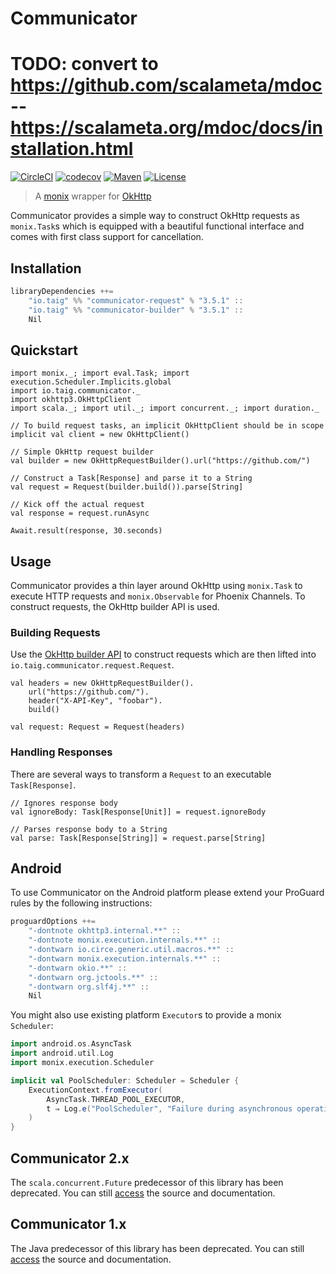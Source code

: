 # Communicator
# TODO: convert to https://github.com/scalameta/mdoc -- https://scalameta.org/mdoc/docs/installation.html

[![CircleCI](https://circleci.com/gh/Taig/communicator/tree/master.svg?style=shield)](https://circleci.com/gh/Taig/communicator/tree/master)
[![codecov](https://codecov.io/gh/Taig/communicator/branch/master/graph/badge.svg)](https://codecov.io/gh/Taig/communicator)
[![Maven](https://img.shields.io/maven-central/v/io.taig/communicator_2.12.svg)](https://search.maven.org/#search%7Cgav%7C1%7Cg%3A%22io.taig%22%20AND%20a%3A%22communicator_2.12%22)
[![License](https://img.shields.io/badge/license-MIT-blue.svg)](https://raw.githubusercontent.com/Taig/Communicator/master/LICENSE)

> A [monix][1] wrapper for [OkHttp][2]

Communicator provides a simple way to construct OkHttp requests as `monix.Task`s which is equipped with a beautiful functional interface and comes with first class support for cancellation.

## Installation

```scala
libraryDependencies ++=
    "io.taig" %% "communicator-request" % "3.5.1" ::
    "io.taig" %% "communicator-builder" % "3.5.1" ::
    Nil
```

## Quickstart

```tut:silent
import monix._; import eval.Task; import execution.Scheduler.Implicits.global
import io.taig.communicator._
import okhttp3.OkHttpClient
import scala._; import util._; import concurrent._; import duration._

// To build request tasks, an implicit OkHttpClient should be in scope
implicit val client = new OkHttpClient()

// Simple OkHttp request builder
val builder = new OkHttpRequestBuilder().url("https://github.com/")

// Construct a Task[Response] and parse it to a String
val request = Request(builder.build()).parse[String]

// Kick off the actual request
val response = request.runAsync
```

```tut:book
Await.result(response, 30.seconds)
```

## Usage

Communicator provides a thin layer around OkHttp using `monix.Task` to execute HTTP requests and `monix.Observable` for Phoenix Channels. To construct requests, the OkHttp builder API is used.

### Building Requests

Use the [OkHttp builder API][2] to construct requests which are then lifted into `io.taig.communicator.request.Request`.

```tut:silent
val headers = new OkHttpRequestBuilder().
    url("https://github.com/").
    header("X-API-Key", "foobar").
    build()

val request: Request = Request(headers)
```

### Handling Responses

There are several ways to transform a `Request` to an executable `Task[Response]`.

```tut:silent
// Ignores response body
val ignoreBody: Task[Response[Unit]] = request.ignoreBody

// Parses response body to a String
val parse: Task[Response[String]] = request.parse[String]
```

## Android

To use Communicator on the Android platform please extend your ProGuard rules by the following instructions:

```scala
proguardOptions ++=
    "-dontnote okhttp3.internal.**" ::
    "-dontnote monix.execution.internals.**" ::
    "-dontwarn io.circe.generic.util.macros.**" ::
    "-dontwarn monix.execution.internals.**" ::
    "-dontwarn okio.**" ::
    "-dontwarn org.jctools.**" ::
    "-dontwarn org.slf4j.**" ::
    Nil
```

You might also use existing platform `Executor`s to provide a monix `Scheduler`:

```scala
import android.os.AsyncTask
import android.util.Log
import monix.execution.Scheduler

implicit val PoolScheduler: Scheduler = Scheduler {
    ExecutionContext.fromExecutor(
        AsyncTask.THREAD_POOL_EXECUTOR,
        t ⇒ Log.e("PoolScheduler", "Failure during asynchronous operation", t)
    )
}
```

## Communicator 2.x

The `scala.concurrent.Future` predecessor of this library has been deprecated. You can still [access][3] the source and documentation.

## Communicator 1.x

The Java predecessor of this library has been deprecated. You can still [access][4] the source and documentation.

[1]: https://monix.io/
[2]: http://square.github.io/okhttp/
[3]: https://github.com/Taig/Communicator/tree/2.3.2
[4]: https://github.com/Taig/Communicator/tree/f820d08b1cc4d77083e384568ce89223e53ab693